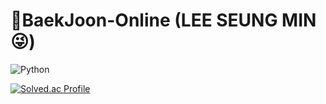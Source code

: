 # 🥈BaekJoon-Online (LEE SEUNG MIN😜)

![Python](https://img.shields.io/badge/Python-3776AB.svg?&style=for-the-badge&logo=Python&logoColor=white) 

[![Solved.ac Profile](http://mazassumnida.wtf/api/v2/generate_badge?boj=sm9199)](https://solved.ac/sm9199/)
